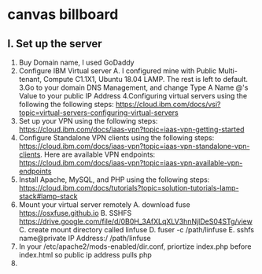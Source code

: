 # canvas billboard
## I. Set up the server
1. Buy Domain name, I used GoDaddy
2. Configure IBM Virtual server
  A. I configured mine with Public Multi-tenant, Compute C1.1X1, Ubuntu 18.04 LAMP. The rest is left to default. 
3.Go to your domain DNS Management, and change Type A Name @'s Value to your public IP Address
4.Configuring virtual servers using the following the following steps: https://cloud.ibm.com/docs/vsi?topic=virtual-servers-configuring-virtual-servers
5. Set up your VPN using the following steps: https://cloud.ibm.com/docs/iaas-vpn?topic=iaas-vpn-getting-started
6. Configure Standalone VPN clients using the following steps: https://cloud.ibm.com/docs/iaas-vpn?topic=iaas-vpn-standalone-vpn-clients. Here are available VPN endpoints: https://cloud.ibm.com/docs/iaas-vpn?topic=iaas-vpn-available-vpn-endpoints
7. Install Apache, MySQL, and PHP using the following steps: https://cloud.ibm.com/docs/tutorials?topic=solution-tutorials-lamp-stack#lamp-stack
8. Mount your virtual server remotely
  A. download fuse https://osxfuse.github.io
  B. SSHFS https://drive.google.com/file/d/0B0H_3AfXLqXLV3hnNjlDeS04STg/view
  C. create mount directory called linfuse
  D. fuser -c /path/linfuse
  E. sshfs name@private IP Address:/ /path/linfuse
9. In your /etc/apache2/mods-enabled/dir.conf, priortize index.php before index.html so public ip address pulls php 
10. 
